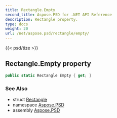 ```yaml
---
title: Rectangle.Empty
second_title: Aspose.PSD for .NET API Reference
description: Rectangle property. 
type: docs
weight: 20
url: /net/aspose.psd/rectangle/empty/
---
```

{{< psd/tize >}}
## Rectangle.Empty property

```csharp
public static Rectangle Empty { get; }
```

### See Also

* struct [Rectangle](../)
* namespace [Aspose.PSD](../../rectangle/)
* assembly [Aspose.PSD](../../../)


